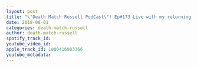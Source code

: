 ```yaml
---
layout: post
title: "\"Death Match Russell PodCast\"! Ep#173 Live with my returning guest Indy Pro Wrestler \"Phoenix Kidd\"! Tune in!"
date: 2018-08-01
categories: death-match-russell
author: death-match-russell
spotify_track_id: 
youtube_video_id: 
apple_track_id: 1000416983366
youtube_metadata: 
---
```

